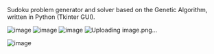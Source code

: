 Sudoku problem generator and solver based on the Genetic Algorithm, written in Python (Tkinter GUI).

![image](https://github.com/user-attachments/assets/60ce61c8-d582-49d1-a0f0-e09117231e9c)
![image](https://github.com/user-attachments/assets/87af3326-751d-4d43-8c3a-838f01841856)
![image](https://github.com/user-attachments/assets/96749cae-58c9-4325-9b2e-36a308b4b3f5)
![Uploading image.png…]()

![image](https://github.com/user-attachments/assets/4c3618ff-839a-4557-98ae-9772d2174592)

